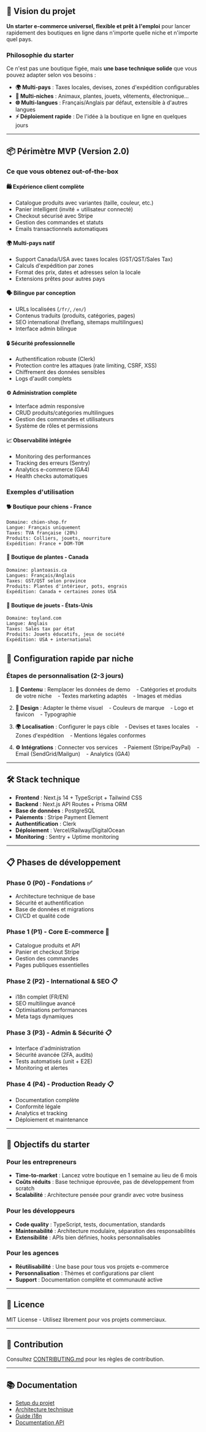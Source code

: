 ## 🎯 Vision du projet

**Un starter e-commerce universel, flexible et prêt à l'emploi** pour lancer rapidement des boutiques en ligne dans n'importe quelle niche et n'importe quel pays.

### Philosophie du starter

Ce n'est pas une boutique figée, mais **une base technique solide** que vous pouvez adapter selon vos besoins :

- **🌍 Multi-pays** : Taxes locales, devises, zones d'expédition configurables
- **🎨 Multi-niches** : Animaux, plantes, jouets, vêtements, électronique...
- **🌐 Multi-langues** : Français/Anglais par défaut, extensible à d'autres langues
- **⚡ Déploiement rapide** : De l'idée à la boutique en ligne en quelques jours

---

## 📦 Périmètre MVP (Version 2.0)

### Ce que vous obtenez out-of-the-box

#### 🛍️ **Expérience client complète**
- Catalogue produits avec variantes (taille, couleur, etc.)
- Panier intelligent (invité + utilisateur connecté)
- Checkout sécurisé avec Stripe
- Gestion des commandes et statuts
- Emails transactionnels automatiques

#### 🌍 **Multi-pays natif**
- Support Canada/USA avec taxes locales (GST/QST/Sales Tax)
- Calculs d'expédition par zones
- Format des prix, dates et adresses selon la locale
- Extensions prêtes pour autres pays

#### 🗣️ **Bilingue par conception**
- URLs localisées (`/fr/`, `/en/`)
- Contenus traduits (produits, catégories, pages)
- SEO international (hreflang, sitemaps multilingues)
- Interface admin bilingue

#### 🔒 **Sécurité professionnelle**
- Authentification robuste (Clerk)
- Protection contre les attaques (rate limiting, CSRF, XSS)
- Chiffrement des données sensibles
- Logs d'audit complets

#### ⚙️ **Administration complète**
- Interface admin responsive
- CRUD produits/catégories multilingues
- Gestion des commandes et utilisateurs
- Système de rôles et permissions

#### 📈 **Observabilité intégrée**
- Monitoring des performances
- Tracking des erreurs (Sentry)
- Analytics e-commerce (GA4)
- Health checks automatiques

### Exemples d'utilisation

#### 🐕 **Boutique pour chiens - France**
```
Domaine: chien-shop.fr
Langue: Français uniquement
Taxes: TVA française (20%)
Produits: Colliers, jouets, nourriture
Expédition: France + DOM-TOM
```

#### 🌱 **Boutique de plantes - Canada**
```
Domaine: plantoasis.ca
Langues: Français/Anglais
Taxes: GST/QST selon province
Produits: Plantes d'intérieur, pots, engrais
Expédition: Canada + certaines zones USA
```

#### 🧸 **Boutique de jouets - États-Unis**
```
Domaine: toyland.com
Langue: Anglais
Taxes: Sales tax par état
Produits: Jouets éducatifs, jeux de société
Expédition: USA + international
```

## 🚀 Configuration rapide par niche

### Étapes de personnalisation (2-3 jours)

1. **📝 Contenu** : Remplacer les données de demo
   - Catégories et produits de votre niche
   - Textes marketing adaptés
   - Images et médias

2. **🎨 Design** : Adapter le thème visuel
   - Couleurs de marque
   - Logo et favicon
   - Typographie

3. **🌍 Localisation** : Configurer le pays cible
   - Devises et taxes locales
   - Zones d'expédition
   - Mentions légales conformes

4. **⚙️ Intégrations** : Connecter vos services
   - Paiement (Stripe/PayPal)
   - Email (SendGrid/Mailgun)
   - Analytics (GA4)

---

## 🛠️ Stack technique

- **Frontend** : Next.js 14 + TypeScript + Tailwind CSS
- **Backend** : Next.js API Routes + Prisma ORM
- **Base de données** : PostgreSQL
- **Paiements** : Stripe Payment Element
- **Authentification** : Clerk
- **Déploiement** : Vercel/Railway/DigitalOcean
- **Monitoring** : Sentry + Uptime monitoring

---

## 📋 Phases de développement

### Phase 0 (P0) - Fondations ✅
- Architecture technique de base
- Sécurité et authentification
- Base de données et migrations
- CI/CD et qualité code

### Phase 1 (P1) - Core E-commerce 🚧
- Catalogue produits et API
- Panier et checkout Stripe
- Gestion des commandes
- Pages publiques essentielles

### Phase 2 (P2) - International & SEO 📋
- i18n complet (FR/EN)
- SEO multilingue avancé
- Optimisations performances
- Meta tags dynamiques

### Phase 3 (P3) - Admin & Sécurité 📋
- Interface d'administration
- Sécurité avancée (2FA, audits)
- Tests automatisés (unit + E2E)
- Monitoring et alertes

### Phase 4 (P4) - Production Ready 📋
- Documentation complète
- Conformité légale
- Analytics et tracking
- Déploiement et maintenance

---

## 🎯 Objectifs du starter

### Pour les entrepreneurs
- **Time-to-market** : Lancez votre boutique en 1 semaine au lieu de 6 mois
- **Coûts réduits** : Base technique éprouvée, pas de développement from scratch
- **Scalabilité** : Architecture pensée pour grandir avec votre business

### Pour les développeurs
- **Code quality** : TypeScript, tests, documentation, standards
- **Maintenabilité** : Architecture modulaire, séparation des responsabilités
- **Extensibilité** : APIs bien définies, hooks personnalisables

### Pour les agences
- **Réutilisabilité** : Une base pour tous vos projets e-commerce
- **Personnalisation** : Thèmes et configurations par client
- **Support** : Documentation complète et communauté active

---

## 📄 Licence

MIT License - Utilisez librement pour vos projets commerciaux.

---

## 🤝 Contribution

Consultez [CONTRIBUTING.md](CONTRIBUTING.md) pour les règles de contribution.

---

## 📚 Documentation

- [Setup du projet](docs/1-foundations/setup.md)
- [Architecture technique](docs/1-foundations/architecture.md)
- [Guide i18n](docs/6-i18n-seo/i18n-strategy.md)
- [Documentation API](docs/4-api/openapi.yaml)



